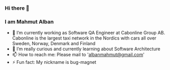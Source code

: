 ### Hi there 👋
### I am Mahmut Alban

- 🔭 I’m currently working as Software QA Engineer at Cabonline Group AB. Cabonline is the largest taxi network in the Nordics with cars all over Sweden, Norway, Denmark and Finland
- 🌱 I’m really curious and currently learning about Software Architecture
- 📫 How to reach me: Please mail to 'albanmahmut@gmail.com'
- ⚡ Fun fact: My nickname is bug-magnet

